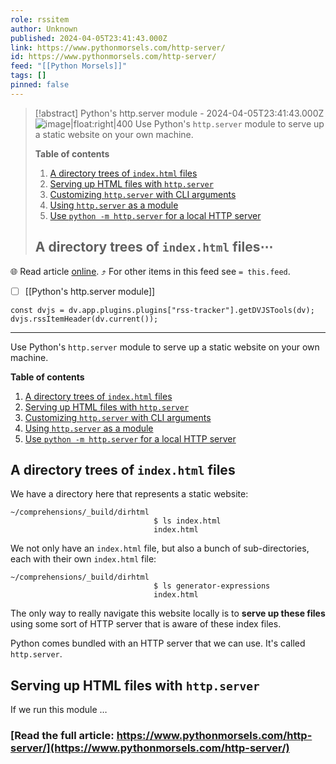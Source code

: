 ```yaml
---
role: rssitem
author: Unknown
published: 2024-04-05T23:41:43.000Z
link: https://www.pythonmorsels.com/http-server/
id: https://www.pythonmorsels.com/http-server/
feed: "[[Python Morsels]]"
tags: []
pinned: false
---
```


> [!abstract] Python's http.server module - 2024-04-05T23:41:43.000Z
> ![image|float:right|400](https://i.vimeocdn.com/filter/overlay?src0=https%3A%2F%2Fi.vimeocdn.com%2Fvideo%2F1841759405-9da045272fa3ba2c3dafbff1086447bd10609290a8f06c9e3ef300b43cd23fbf-d_1920x1080&src1=http%3A%2F%2Ff.vimeocdn.com%2Fp%2Fimages%2Fcrawler_play.png) Use Python's `http.server` module to serve up a static website on your own machine.
> 
> **Table of contents**
> 
> 1. [A directory trees of `index.html` files](https://www.pythonmorsels.com/http-server/#a-directory-trees-of-indexhtml-files)
> 2. [Serving up HTML files with `http.server`](https://www.pythonmorsels.com/http-server/#serving-up-html-files-with-httpserver)
> 3. [Customizing `http.server` with CLI arguments](https://www.pythonmorsels.com/http-server/#customizing-httpserver-with-cli-arguments)
> 4. [Using `http.server` as a module](https://www.pythonmorsels.com/http-server/#using-httpserver-as-a-module)
> 5. [Use `python -m http.server` for a local HTTP server](https://www.pythonmorsels.com/http-server/#use-python-m-httpserver-for-a-local-http-server)
> 
> ## A directory trees of `index.html` files⋯

🌐 Read article [online](https://www.pythonmorsels.com/http-server/). ⤴ For other items in this feed see `= this.feed`.

- [ ] [[Python's http․server module]]

~~~dataviewjs
const dvjs = dv.app.plugins.plugins["rss-tracker"].getDVJSTools(dv);
dvjs.rssItemHeader(dv.current());
~~~

- - -
Use Python's `http.server` module to serve up a static website on your own machine.

**Table of contents**

1. [A directory trees of `index.html` files](https://www.pythonmorsels.com/http-server/#a-directory-trees-of-indexhtml-files)
2. [Serving up HTML files with `http.server`](https://www.pythonmorsels.com/http-server/#serving-up-html-files-with-httpserver)
3. [Customizing `http.server` with CLI arguments](https://www.pythonmorsels.com/http-server/#customizing-httpserver-with-cli-arguments)
4. [Using `http.server` as a module](https://www.pythonmorsels.com/http-server/#using-httpserver-as-a-module)
5. [Use `python -m http.server` for a local HTTP server](https://www.pythonmorsels.com/http-server/#use-python-m-httpserver-for-a-local-http-server)

## A directory trees of `index.html` files

We have a directory here that represents a static website:

```
~/comprehensions/_build/dirhtml
                                $ ls index.html
                                index.html
```

We not only have an `index.html` file, but also a bunch of sub-directories, each with their own `index.html` file:

```
~/comprehensions/_build/dirhtml
                                $ ls generator-expressions
                                index.html
```

The only way to really navigate this website locally is to **serve up these files** using some sort of HTTP server that is aware of these index files.

Python comes bundled with an HTTP server that we can use. It's called `http.server`.

## Serving up HTML files with `http.server`

If we run this module …

### [Read the full article: https://www.pythonmorsels.com/http-server/](https://www.pythonmorsels.com/http-server/)